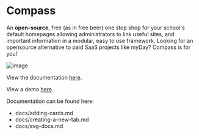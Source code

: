 # Compass
An **open-source**, free (as in free beer) one stop shop for your school's default homepages allowing administrators to link useful sites, and important information in a modular, easy to use framework. Looking for an opensource alternative to paid SaaS projects like myDay? Compass is for you!

![image](https://github.com/user-attachments/assets/5cf437ba-76e5-45aa-a78e-e8b3148e25af)

View the documentation [here](https://compass.wilkin.xyz).

View a demo [here](https://demo.compass.wilkin.xyz).

Documentation can be found here:
- docs/adding-cards.md
- docs/creating-a-new-tab.md
- docs/svg-docs.md
